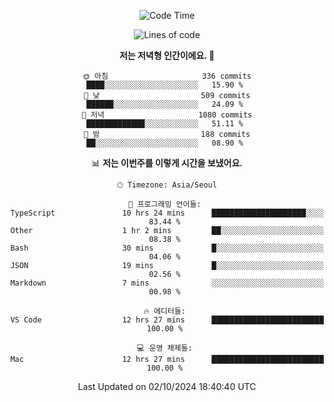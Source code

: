 <div align='center'>
 
<!--START_SECTION:waka-->
![Code Time](http://img.shields.io/badge/Code%20Time-3%2C854%20hrs%2021%20mins-blue)

![Lines of code](https://img.shields.io/badge/%EC%A0%80%EB%8A%94%20%EC%97%AC%ED%83%9C%EA%B9%8C%EC%A7%80%20-1.3%20million%20%EC%A4%84%EC%9D%98%20%EC%BD%94%EB%93%9C%EB%A5%BC%20%EC%9E%91%EC%84%B1%ED%96%88%EC%96%B4%EC%9A%94.-blue)

**저는 저녁형 인간이에요. 🦉** 

```text
🌞 아침                     336 commits         ████░░░░░░░░░░░░░░░░░░░░░   15.90 % 
🌆 낮　                     509 commits         ██████░░░░░░░░░░░░░░░░░░░   24.09 % 
🌃 저녁                     1080 commits        █████████████░░░░░░░░░░░░   51.11 % 
🌙 밤　                     188 commits         ██░░░░░░░░░░░░░░░░░░░░░░░   08.90 % 
```


📊 **저는 이번주를 이렇게 시간을 보냈어요.** 

```text
🕑︎ Timezone: Asia/Seoul

💬 프로그래밍 언어들: 
TypeScript               10 hrs 24 mins      █████████████████████░░░░   83.44 % 
Other                    1 hr 2 mins         ██░░░░░░░░░░░░░░░░░░░░░░░   08.38 % 
Bash                     30 mins             █░░░░░░░░░░░░░░░░░░░░░░░░   04.06 % 
JSON                     19 mins             █░░░░░░░░░░░░░░░░░░░░░░░░   02.56 % 
Markdown                 7 mins              ░░░░░░░░░░░░░░░░░░░░░░░░░   00.98 % 

🔥 에디터들: 
VS Code                  12 hrs 27 mins      █████████████████████████   100.00 % 

💻 운영 체제들: 
Mac                      12 hrs 27 mins      █████████████████████████   100.00 % 
```


 Last Updated on 02/10/2024 18:40:40 UTC
<!--END_SECTION:waka-->
 </div>
<!---
Emewjin/Emewjin is a ✨ special ✨ repository because its `README.md` (this file) appears on your GitHub profile.
You can click the Preview link to take a look at your changes.
--->
